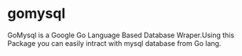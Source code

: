 gomysql
=======

GoMysql is a Google Go Language Based Database Wraper.Using this Package you can easily intract with mysql database from Go lang.
